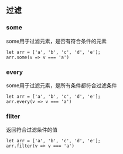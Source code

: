 ## 过滤

### some
some用于过滤元素，是否有符合条件的元素

```
let arr = ['a', 'b', 'c', 'd', 'e'];
arr.some(v => v === 'a')
```


### every
some用于过滤元素，是所有条件都符合过滤条件
```
let arr = ['a', 'b', 'c', 'd', 'e'];
arr.every(v => v === 'a')
```


### filter
返回符合过滤条件的值
```
let arr = ['a', 'b', 'c', 'd', 'e'];
arr.filter(v => v === 'a')
```
